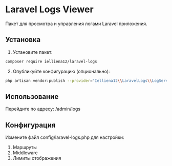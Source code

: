 # Laravel Logs Viewer

Пакет для просмотра и управления логами Laravel приложения.

## Установка

1. Установите пакет:
```bash
composer require ielliena12/laravel-logs
```

2. Опубликуйте конфигурацию (опционально):

```bash
php artisan vendor:publish --provider="Ielliena12\\LaravelLogs\\LogServiceProvider" --tag="laravel-logs-config"
```

## Использование

Перейдите по адресу: /admin/logs

## Конфигурация

Измените файл config/laravel-logs.php для настройки:

1. Маршруты
2. Middleware
3. Лимиты отображения

